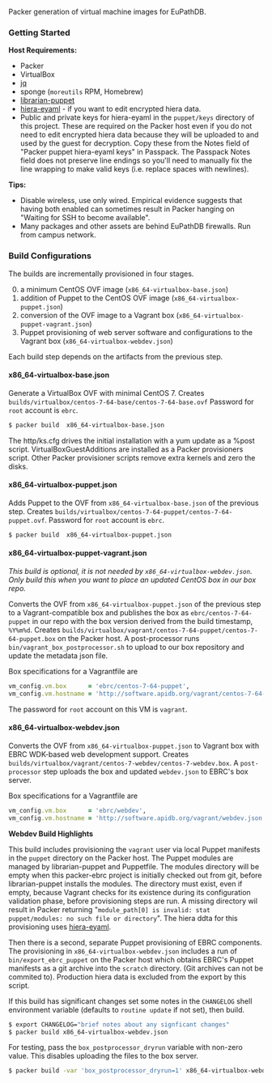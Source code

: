 Packer generation of virtual machine images for EuPathDB.

### Getting Started

**Host Requirements:**

- Packer
- VirtualBox
- [jq](https://stedolan.github.io/jq/)
- sponge (`moreutils` RPM, Homebrew)
- [librarian-puppet](https://github.com/rodjek/librarian-puppet)
- [hiera-eyaml](https://github.com/voxpupuli/hiera-eyaml) - if you want
to edit encrypted hiera data.
- Public and private keys for hiera-eyaml in the `puppet/keys` directory
of this project. These are required on the Packer host even if you do
not need to edit encrypted hiera data because they will be uploaded to
and used by the guest for decryption. Copy these from the Notes field of
"Packer puppet hiera-eyaml keys" in Passpack. The Passpack Notes field
does not preserve line endings so you'll need to manually fix the line
wrapping to make valid keys (i.e. replace spaces with newlines).

**Tips:**

- Disable wireless, use only wired. Empirical evidence suggests that
having both enabled can sometimes result in Packer hanging on "Waiting
for SSH to become available".
- Many packages and other assets are behind EuPathDB firewalls. Run from
campus network.

### Build Configurations

The builds are incrementally provisioned in four stages.

  0. a minimum CentOS OVF image (`x86_64-virtualbox-base.json`)
  0. addition of Puppet to the CentOS OVF image (`x86_64-virtualbox-puppet.json`)
  0. conversion of the OVF image to a Vagrant box (`x86_64-virtualbox-puppet-vagrant.json`)
  0. Puppet provisioning of web server software and configurations to the Vagrant box (`x86_64-virtualbox-webdev.json`)

Each build step depends on the artifacts from the previous step.

#### x86_64-virtualbox-base.json

Generate a VirtualBox OVF with minimal CentOS 7. Creates
`builds/virtualbox/centos-7-64-base/centos-7-64-base.ovf`
Password for `root` account is `ebrc`.

```bash
$ packer build  x86_64-virtualbox-base.json
```

The http/ks.cfg drives the initial installation with a yum update as a
%post script. VirtualBoxGuestAdditions are installed as a Packer
provisioners script. Other Packer provisioner scripts remove extra
kernels and zero the disks.

#### x86_64-virtualbox-puppet.json

Adds Puppet to the OVF from `x86_64-virtualbox-base.json` of the previous step.
Creates
`builds/virtualbox/centos-7-64-puppet/centos-7-64-puppet.ovf`.
Password for `root` account is `ebrc`.

```bash
$ packer build  x86_64-virtualbox-puppet.json
```

#### x86_64-virtualbox-puppet-vagrant.json

_This build is optional, it is not needed by
`x86_64-virtualbox-webdev.json`. Only build this when you want to place an
updated CentOS box in our box repo._

Converts the OVF from `x86_64-virtualbox-puppet.json` of the previous step to a
Vagrant-compatible box and publishes the box as
`ebrc/centos-7-64-puppet` in our repo with the box version derived from
the build timestamp, `%Y%m%d`. Creates
`builds/virtualbox/vagrant/centos-7-64-puppet/centos-7-64-puppet.box` on the Packer host. A
post-processor runs `bin/vagrant_box_postprocessor.sh` to upload to our
box repository and update the metadata json file.

Box specifications for a Vagrantfile are

```ruby
vm_config.vm.box      = 'ebrc/centos-7-64-puppet',
vm_config.vm.hostname = 'http://software.apidb.org/vagrant/centos-7-64-puppet.json'
```

The password for `root` account on this VM is `vagrant`.

#### x86_64-virtualbox-webdev.json

Converts the OVF from `x86_64-virtualbox-puppet.json` to Vagrant box with EBRC
WDK-based web development support. Creates
`builds/virtualbox/vagrant/centos-7-webdev/centos-7-webdev.box`. A
`post-processor` step uploads the box and updated `webdev.json` to
EBRC's box server.

Box specifications for a Vagrantfile are

```ruby
vm_config.vm.box      = 'ebrc/webdev',
vm_config.vm.hostname = 'http://software.apidb.org/vagrant/webdev.json'
```

**Webdev Build Highlights**

This build includes provisioning the `vagrant` user via local Puppet
manifests in the `puppet` directory on the Packer host. The Puppet
modules are managed by librarian-puppet and Puppetfile. The modules
directory will be empty when this packer-ebrc project is initially
checked out from git, before librarian-puppet installs the modules. The
directory must exist, even if empty, because Vagrant checks for its
existence during its configuration validation phase, before provisioning
steps are run. A missing directory wil result in Packer returning
"`module_path[0] is invalid: stat puppet/modules: no such file or directory`".
The hiera ddta for this provisioning uses
[hiera-eyaml](https://github.com/voxpupuli/hiera-eyaml ).

Then there is a second, separate Puppet provisioning of EBRC components.
The provisioning in `x86_64-virtualbox-webdev.json` includes a run of
`bin/export_ebrc_puppet` on the Packer host which obtains EBRC's Puppet
manifests as a git archive into the `scratch` directory. (Git archives
can not be commited to). Production hiera data is excluded from the
export by this script.

If this build has significant changes set some notes in the `CHANGELOG`
shell environment variable (defaults to `routine update` if not set),
then build.

```bash
$ export CHANGELOG="brief notes about any signficant changes"
$ packer build x86_64-virtualbox-webdev.json
```

For testing, pass the `box_postprocessor_dryrun` variable with
non-zero value. This disables uploading the files to the box server.

```bash
$ packer build -var 'box_postprocessor_dryrun=1' x86_64-virtualbox-webdev.json
```
